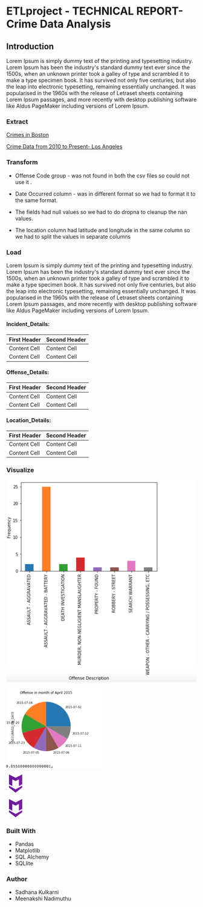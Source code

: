 # ETLproject - TECHNICAL REPORT- Crime Data Analysis

## Introduction

Lorem Ipsum is simply dummy text of the printing and typesetting industry. Lorem Ipsum has been the industry's standard dummy text ever since the 1500s, when an unknown printer took a galley of type and scrambled it to make a type specimen book. It has survived not only five centuries, but also the leap into electronic typesetting, remaining essentially unchanged. It was popularised in the 1960s with the release of Letraset sheets containing Lorem Ipsum passages, and more recently with desktop publishing software like Aldus PageMaker including versions of Lorem Ipsum.

### Extract 

[Crimes in Boston](https://www.kaggle.com/ankkur13/boston-crime-data "Crimes in Boston")

[Crime Data from 2010 to Present- Los Angeles](https://data.lacity.org/A-Safe-City/Crime-Data-from-2010-to-Present/y8tr-7khq "Crime Data from 2010 to Present")

### Transform

* Offense Code group - was not found in both the csv files so could not use it . 

* Date Occurred column - was in different format so we had to format it to the same format.

* The fields had null values so we had to do dropna to cleanup the nan values.

* The location column had latitude and longitude in the same column so we had to split the values in separate columns


### Load

Lorem Ipsum is simply dummy text of the printing and typesetting industry. Lorem Ipsum has been the industry's standard dummy text ever since the 1500s, when an unknown printer took a galley of type and scrambled it to make a type specimen book. It has survived not only five centuries, but also the leap into electronic typesetting, remaining essentially unchanged. It was popularised in the 1960s with the release of Letraset sheets containing Lorem Ipsum passages, and more recently with desktop publishing software like Aldus PageMaker including versions of Lorem Ipsum.

#### Incident_Details:


| First Header  | Second Header |
| ------------- | ------------- |
| Content Cell  | Content Cell  |
| Content Cell  | Content Cell  | 

#### Offense_Details:

| First Header  | Second Header |
| ------------- | ------------- |
| Content Cell  | Content Cell  |
| Content Cell  | Content Cell  |

#### Location_Details:

| First Header  | Second Header |
| ------------- | ------------- |
| Content Cell  | Content Cell  |
| Content Cell  | Content Cell  |

### Visualize 

![alt text](https://github.com/arsasvk/ETLproject/blob/master/Images/Screen%20Shot%202019-05-09%20at%206.47.40%20PM.png "Crime and Frequency")

<img src="https://github.com/arsasvk/ETLproject/blob/master/Images/Screen%20Shot%202019-05-09%20at%206.49.01%20PM.png" alt="Offense in the month of July 2015" height="50%" width="50%">


![alt text](https://github.com/adam-p/markdown-here/raw/master/src/common/images/icon48.png "Logo Title Text 1")

![alt text](https://github.com/adam-p/markdown-here/raw/master/src/common/images/icon48.png "Logo Title Text 1")


### Built With

* Pandas
* Matplotlib
* SQL Alchemy
* SQLlite

### Author 

* Sadhana Kulkarni
* Meenakshi Nadimuthu


